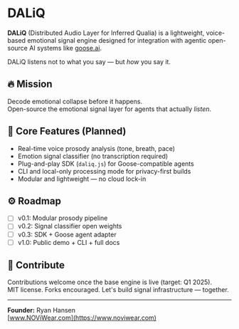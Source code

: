 # DALiQ

**DALiQ** (Distributed Audio Layer for Inferred Qualia) is a lightweight, voice-based emotional signal engine designed for integration with agentic open-source AI systems like [goose.ai](https://goose.ai/).

DALiQ listens not to what you say — but *how* you say it.

## 🔥 Mission

Decode emotional collapse before it happens.  
Open-source the emotional signal layer for agents that actually *listen*.

## 🧠 Core Features (Planned)

- Real-time voice prosody analysis (tone, breath, pace)
- Emotion signal classifier (no transcription required)
- Plug-and-play SDK (`daliq.js`) for Goose-compatible agents
- CLI and local-only processing mode for privacy-first builds
- Modular and lightweight — no cloud lock-in

## ⚙️ Roadmap

- [ ] v0.1: Modular prosody pipeline
- [ ] v0.2: Signal classifier open weights
- [ ] v0.3: SDK + Goose agent adapter
- [ ] v1.0: Public demo + CLI + full docs

## 🤝 Contribute

Contributions welcome once the base engine is live (target: Q1 2025).  
MIT license. Forks encouraged. Let's build signal infrastructure — together.

---

**Founder:** Ryan Hansen  
[www.NOViWear.com](https://www.noviwear.com)  
